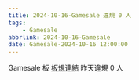 ```yaml
---
title: 2024-10-16-Gamesale 違規 0 人
tags:
    - Gamesale
abbrlink: 2024-10-16-Gamesale
date: Gamesale-2024-10-16 12:00:00
---
```

Gamesale 板 [板規連結](https://www.ptt.cc/bbs/Gossiping/M.1637425085.A.07D.html)
昨天違規 0 人
